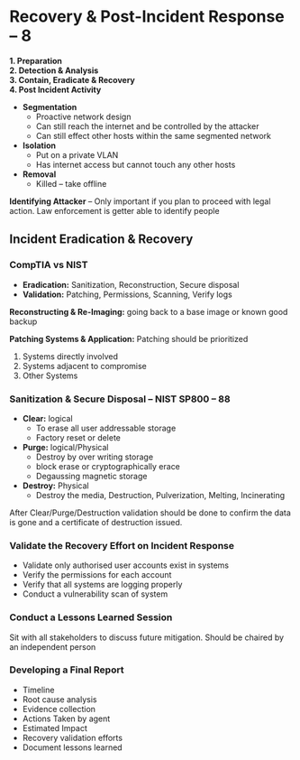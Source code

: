 # Recovery & Post-Incident Response – 8

**1.	Preparation**  
**2.	Detection & Analysis**  
**3.	Contain, Eradicate & Recovery**  
**4.	Post Incident Activity**  

 -	**Segmentation** 
    -	Proactive network design 
    -	Can still reach the internet and be controlled by the attacker
    -	Can still effect other hosts within the same segmented network
 -	**Isolation**
    -	Put on a private VLAN
    -	Has internet access but cannot touch any other hosts
 -	**Removal**
    -	Killed – take offline  

**Identifying Attacker** – Only important if you plan to proceed with legal action. Law enforcement is getter able to identify people

## Incident Eradication & Recovery

### CompTIA vs NIST
-	**Eradication:** Sanitization, Reconstruction, Secure disposal
-	**Validation:** Patching, Permissions, Scanning, Verify logs  

**Reconstructing & Re-Imaging:** going back to a base image or known good backup  

**Patching Systems & Application:** Patching should be prioritized  
 1.	Systems directly involved
 2.	Systems adjacent to compromise
 3.	Other Systems
 
### Sanitization & Secure Disposal – NIST SP800 – 88
-	**Clear:** logical
    -	To erase all user addressable storage
    -	Factory reset or delete
-	**Purge:** logical/Physical
    -	Destroy by over writing storage
    -	block erase or cryptographically erace
    -	Degaussing magnetic storage 
-	**Destroy:** Physical
    -	Destroy the media, Destruction, Pulverization, Melting, Incinerating   
   
After Clear/Purge/Destruction validation should be done to confirm the data is gone and a certificate of destruction issued.  

### Validate the Recovery Effort on Incident Response
-	Validate only authorised user accounts exist in systems
-	Verify the permissions for each account
-	Verify that all systems are logging properly
-	Conduct a vulnerability scan of system

### Conduct a Lessons Learned Session

Sit with all stakeholders to discuss future mitigation. Should be chaired by an independent person  

### Developing a Final Report
-	Timeline
-	Root cause analysis
-	Evidence collection
-	Actions Taken by agent
-	Estimated Impact
-	Recovery validation efforts
-	Document lessons learned
